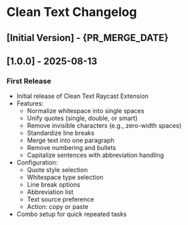 # Clean Text Changelog

## [Initial Version] - {PR_MERGE_DATE}
## [1.0.0] - 2025-08-13
### First Release

- Initial release of Clean Text Raycast Extension
- Features:
	- Normalize whitespace into single spaces
	- Unify quotes (single, double, or smart)
	- Remove invisible characters (e.g., zero-width spaces)
	- Standardize line breaks
	- Merge text into one paragraph
	- Remove numbering and bullets
	- Capitalize sentences with abbreviation handling
- Configuration:
	- Quote style selection
	- Whitespace type selection
	- Line break options
	- Abbreviation list
	- Text source preference
	- Action: copy or paste
- Combo setup for quick repeated tasks